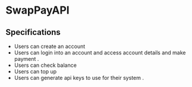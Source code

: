 # SwapPayAPI

## Specifications

- Users can create an account
- Users can login into an account and access account details and make payment .
- Users can check balance
- Users can top up
- Users can generate api keys to use for their system .
